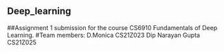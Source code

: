 ## Deep_learning
##Assignment 1 submission for the course CS6910 Fundamentals of Deep Learning.
#Team members: D.Monica CS21Z023 Dip Narayan Gupta CS21Z025
